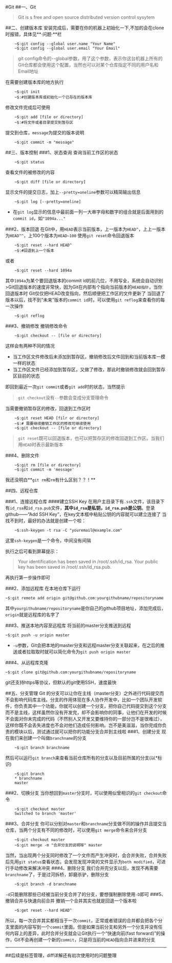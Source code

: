 #Git
##一、Git
>Git is s free and open source distributed version control sysytem

##二、创建版本库
安装完成后，需要在你的机器上初始化一下,不加的会在clone时报错，具体见**·问题·**栏

		~$:git config --global user.name "Your Name"
        ~$:git config --global user.email "Your Email"

>git config命令的--global参数，用了这个参数，表示你这台机器上所有的Git仓库都会使用这个配置，当然也可以对某个仓库指定不同的用户名和Email地址

在需要创建版本库的地方执行

		~$:git init
        ~$:#创建版本库或初始化一个已存在的版本库

修改文件完成后可使用

		~$:git add [file or directory]
    	~$:#将文件或者目录提交到暂存区

提交到仓库，`message`为提交的版本说明

		~$:git commit -m "message"

##三、版本控制
###1、状态查询
查询当前工作区的状态

    	~$:git status

查看文件的被修改的内容

		~$:git diff [file or directory]

显示文件的提交日志，加上`--pretty=oneline`参数可以精简输出信息

		~$:git log [--pretty=oneline]

* 在`git log`显示的信息中最前面一列一大串字母和数字的组合就是后面用到的`commit id`，如`"1094a..."`

###2、版本回退
在Git中，用`HEAD`表示当前版本，上一版本为`HEAD^`，上上一版本为`HEAD^^`，上100个版本为`HEAD~100`
使用`git reset`命令回退版本

		~$:git reset --hard HEAD^
        ~$:#回退到上一个版本
或者

    	~$:git reset --hard 1094a
其中`1094a`为某个要回退版本的commit id的前几位，不用写全，系统会自动识别
    >Git回退版本的速度非常快，因为Git在内部有个指向当前版本的`HEAD指针`，当你回退版本时	 Git仅仅把HEAD改变指向，然后顺便把工作区的文件更新了
当回退了版本以后，找不到“未来”版本的`commit id`时，可以使用`git reflog`来查看你的每一次操作

		~$:git reflog

###3、撤销修改
撤销修改命令

        ~$:git checkout -- [file or directory]

这样会有两种不同的情况
* 当工作区文件修改后未添加到暂存区，撤销修改后文件回到和当前版本库一模一样的状态
* 当工作区文件已经添加到暂存区，又做了修改，那此时撤销修改就会回到暂存区目前的状态

即回到最近一次`git commit`或者`git add`时的状态，当然提示

>`git checkout`没有`--`参数会变成分支管理命令

当需要撤销暂存区的修改，回退到工作区时

		~$:git reset HEAD [filr or directory]
        ~$:# 需要继续撤销工作区的修改可继续使用
        ~$:git checkout -- [file or directory]

>`git reset`既可以回退版本，也可以把暂存区的修改回退到工作区。当我们用`HEAD`时表示最新版本

###4、删除文件

		~$:git rm [file or directory]
    	~$:git commit -m 'message'

我还没明白**`git rm`和`rm`有什么区别？？！**

##四、远程仓库

###1、连接远程仓库
####建立SSH Key
在用户主目录下有`.ssh`文件，该目录下有`id_rsa`和`id_rsa.pub`文件，**其中`id_rsa`是私钥，`id_rsa.pub`是公钥**。登录github——“Add SSH Key”，在key文本框中粘贴公钥的内容就可以建立连接了
当找不到时，最好的办法就是创建一个啦：

		~$:ssh-keygen -t rsa -C "youremail@example.com"
这里`ssh-keygen`是一个命令，中间没有间隔

执行之后可看到屏幕提示：
>Your identification has been saved in /root/.ssh/id_rsa.
>Your public key has been saved in /root/.ssh/id_rsa.pub.

再执行第一步操作即可

###2、添加远程库
在本地仓库下运行

	~$:git remote add origin git@github.com:yourgithubname/repositoryname

其中`yourgithubname/repositoryname`是你自己的github项目地址，添加完成后，`origin`就是远程库的名字了

###3、推送本地内容至远程库
将当前的master分支推送到远程

	~$:git push -u origin master


* `-u`参数，Git会把本地的master分支和远程master分支关联起来，在之后的推送或者拉取取时就可以简化命令为`git push origin master`

###4、从远程库克隆

	~$:git clone git@github.com:yourgithubname/repositoryname

git还支持https等协议，但默认的git使用SSH，速度最快

##五、分支管理
Git 的分支可以让你在主线（master分支）之外进行代码提交而不会影响代码库主线。分支的作用体现在多人协作开发中，比如一个团队开发软件，你负责其中一个功能，你就可以创建一个分支，把你自己代码提交到这个分支而不是主线，这样虽然你没有开发完，却不会影响你的同事，让他们在开发的时候不会面对你未完成的代码（不然别人又开发又要维持你的一部分岂不是很难过），这样你既不会丢失进度也不会对他们造成任何影响。岂不是美滋滋，当你完成你负责的模块以后，测试通过就可以把你的功能分支合并到主线啦
###1、创建分支
现在我们来创建一个叫做`branchname`的分支

		~$:git branch branchname

然后可以运行`git branch`来查看当前仓库所有的分支以及目前所属的分支(以*标识)

		~$:git branch
        * branchname
        master

###2、切换分支
当你想回到`master`分支时，可以使用似曾相识的`git checkout`命令

		~$:git checkout master
        Switched to branch 'master'
###3、合并分支
你可以分别对`master`和`branchname`分支做不同的操作并且提交当仓库，当两个分支有不同的修改时，可以使用`git merge`命令来合并分支

		~$:git checkout master
		~$:git merge -m "合并分支的说明呀" master

当然，当出现两个分支同时修改了一个文件而产生冲突时，会合并失败，合并失败后先用`git status`查看状态，会发现发现冲突的文件显示为`both modified`，可进行手动修改来解决冲突
###4、删除分支
我们合并完分支以后，发现不再需要`branchname`了，于是过河拆桥，卸磨杀驴，删除分支

		~$:git branch -d branchname

`-d`只能删除那些已经被当前分支合并了的分支，要想强制删除使用`-D`即可
###5、撤销合并与快速向前合并
撤销一个合并其实也就是回退一个版本啦

		~$:get reset --hard HEAD^

所以，每一次合并其实都相当于一次`commit`，正常或者错误的合并都会把各个分支里面的内容写到一个`commit`里面。但是如果当前分支和另外一个分支并没有任何内容上的差异，此时合并分支就会让Git执行一个“快速向前(fast forward)”的操作，Git不会再创建一个新的`commit`，只是将当前的`HEAD`指向合并进来的分支

**************
##后续是标签管理，diff详解还有初次使用时的问题整理